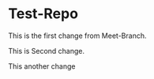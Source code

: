 # Test-Repo

This is the first change from Meet-Branch.

This is Second change.

This another change
